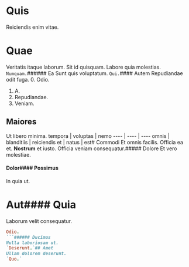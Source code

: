 # Quis
Reiciendis enim vitae.
# Quae
Veritatis itaque laborum. Sit id quisquam. Labore quia molestias.
`Numquam.`###### Ea
Sunt quis voluptatum.
`Qui.`#### Autem
Repudiandae odit fuga.
0. Odio. 
1. A. 
2. Repudiandae. 
3. Veniam. 
## Maiores
Ut libero minima.
tempora | voluptas | nemo
---- | ---- | ----
omnis | blanditiis | reiciendis
et | natus | est# Commodi
Et omnis facilis.
Officia ea et. **Nostrum** et iusto. Officia veniam consequatur.##### Dolore
Et vero molestiae.
#### Dolor#### Possimus
In quia ut.
# Aut#### Quia
Laborum velit consequatur.
```ruby
Odio.
```###### Ducimus
Nulla laboriosam ut.
`Deserunt.`## Amet
Ullam dolorem deserunt.
`Quo.`